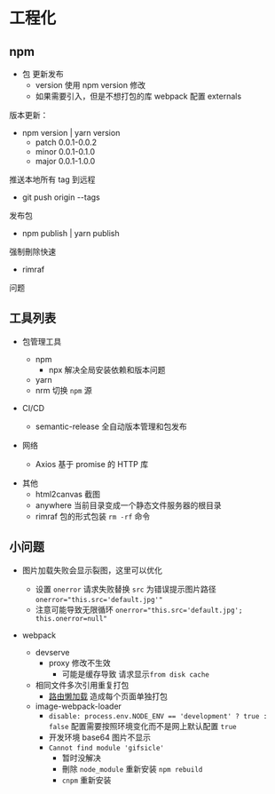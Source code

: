 # 工程化

## npm

- 包 更新发布
  - version 使用 npm version 修改
  - 如果需要引入，但是不想打包的库 webpack 配置 externals

版本更新：

- npm version | yarn version
  - patch 0.0.1-0.0.2
  - minor 0.0.1-0.1.0
  - major 0.0.1-1.0.0

推送本地所有 tag 到远程

- git push origin --tags

发布包

- npm publish | yarn publish

强制刪除快速

- rimraf

问题

## 工具列表

- 包管理工具

  - npm
    - npx 解决全局安装依赖和版本问题
  - yarn
  - nrm 切换 `npm` 源

- CI/CD

  - semantic-release 全自动版本管理和包发布

- 网络

  - Axios 基于 promise 的 HTTP 库

* 其他
  - html2canvas 截图
  - anywhere 当前目录变成一个静态文件服务器的根目录
  - rimraf 包的形式包装 `rm -rf` 命令

## 小问题

- 图片加载失败会显示裂图，这里可以优化

  - 设置 `onerror` 请求失败替换 `src` 为错误提示图片路径 `onerror="this.src='default.jpg'"`
  - 注意可能导致无限循环 `onerror="this.src='default.jpg'; this.onerror=null"`

- webpack
  - devserve
    - proxy 修改不生效
      - 可能是缓存导致 请求显示`from disk cache`
  - 相同文件多次引用重复打包
    - [路由懒加载](/engineering/router_lazy.html) 造成每个页面单独打包
  - image-webpack-loader
    - `disable: process.env.NODE_ENV == 'development' ? true : false` 配置需要按照环境变化而不是网上默认配置 `true`
    - 开发环境 base64 图片不显示
    - `Cannot find module 'gifsicle'`
      - 暂时没解决
      - 刪除 `node_module` 重新安装 `npm rebuild`
      - `cnpm` 重新安装
